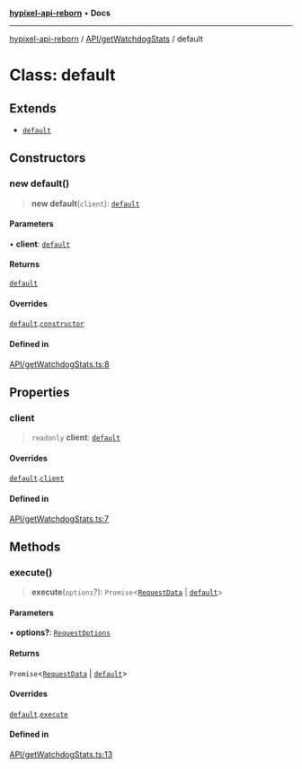 [**hypixel-api-reborn**](../../../README.md) • **Docs**

***

[hypixel-api-reborn](../../../modules.md) / [API/getWatchdogStats](../README.md) / default

# Class: default

## Extends

- [`default`](../../../Private/Endpoint/classes/default.md)

## Constructors

### new default()

> **new default**(`client`): [`default`](default.md)

#### Parameters

• **client**: [`default`](../../../Client/classes/default.md)

#### Returns

[`default`](default.md)

#### Overrides

[`default`](../../../Private/Endpoint/classes/default.md).[`constructor`](../../../Private/Endpoint/classes/default.md#constructors)

#### Defined in

[API/getWatchdogStats.ts:8](https://github.com/Kathund/REBORN-docs-TEST/blob/226e7f6a62bb6bca87ef0828ac84e9098d59f860/src/API/getWatchdogStats.ts#L8)

## Properties

### client

> `readonly` **client**: [`default`](../../../Client/classes/default.md)

#### Overrides

[`default`](../../../Private/Endpoint/classes/default.md).[`client`](../../../Private/Endpoint/classes/default.md#client)

#### Defined in

[API/getWatchdogStats.ts:7](https://github.com/Kathund/REBORN-docs-TEST/blob/226e7f6a62bb6bca87ef0828ac84e9098d59f860/src/API/getWatchdogStats.ts#L7)

## Methods

### execute()

> **execute**(`options`?): `Promise`\<[`RequestData`](../../../Private/RequestHandler/classes/RequestData.md) \| [`default`](../../../structures/WatchdogStats/classes/default.md)\>

#### Parameters

• **options?**: [`RequestOptions`](../../../Private/RequestHandler/interfaces/RequestOptions.md)

#### Returns

`Promise`\<[`RequestData`](../../../Private/RequestHandler/classes/RequestData.md) \| [`default`](../../../structures/WatchdogStats/classes/default.md)\>

#### Overrides

[`default`](../../../Private/Endpoint/classes/default.md).[`execute`](../../../Private/Endpoint/classes/default.md#execute)

#### Defined in

[API/getWatchdogStats.ts:13](https://github.com/Kathund/REBORN-docs-TEST/blob/226e7f6a62bb6bca87ef0828ac84e9098d59f860/src/API/getWatchdogStats.ts#L13)
